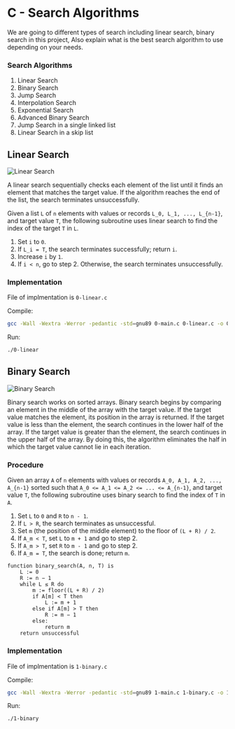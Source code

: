 # C - Search Algorithms

We are going to different types of search including linear search, binary search in this project, Also explain what is the best search algorithm to use depending on your needs.

### Search Algorithms

1. Linear Search
2. Binary Search
3. Jump Search
4. Interpolation Search
5. Exponential Search
6. Advanced Binary Search
7. Jump Search in a single linked list
8. Linear Search in a skip list

## Linear Search

![Linear Search](https://sushrutkuchik.files.wordpress.com/2020/05/linear_search.gif?w=438)

A linear search sequentially checks each element of the list until it finds an element that matches the target value. If the algorithm reaches the end of the list, the search terminates unsuccessfully.

Given a list `L` of `n` elements with values or records `L_0, L_1, ..., L_{n-1}`, and target value `T`, the following subroutine uses linear search to find the index of the target `T` in `L`.

1. Set `i` to `0`.
2. If `L_i = T`, the search terminates successfully; return `i`.
3. Increase `i` by `1`.
4. If `i < n`, go to step 2. Otherwise, the search terminates unsuccessfully.

### Implementation

File of implmentation is `0-linear.c`

Compile:
```bash
gcc -Wall -Wextra -Werror -pedantic -std=gnu89 0-main.c 0-linear.c -o 0-linear
```

Run:
```bash
./0-linear
```

## Binary Search


![Binary Search](https://upload.wikimedia.org/wikipedia/commons/thumb/c/c1/Binary-search-work.gif/220px-Binary-search-work.gif)

Binary search works on sorted arrays. Binary search begins by comparing an element in the middle of the array with the target value. If the target value matches the element, its position in the array is returned. If the target value is less than the element, the search continues in the lower half of the array. If the target value is greater than the element, the search continues in the upper half of the array. By doing this, the algorithm eliminates the half in which the target value cannot lie in each iteration.

### Procedure

Given an array `A` of `n` elements with values or records `A_0, A_1, A_2, ..., A_{n-1}` sorted such that `A_0 <= A_1 <= A_2 <= ... <= A_{n-1}`, and target value `T`, the following subroutine uses binary search to find the index of `T` in `A`.

1. Set `L` to `0` and `R` to `n - 1`.
2. If `L > R`, the search terminates as unsuccessful.
3. Set `m` (the position of the middle element) to the floor of `(L + R) / 2`.
4. If `A_m < T`, set `L` to `m + 1` and go to step 2.
5. If `A_m > T`, set `R` to `m - 1` and go to step 2.
6. If `A_m = T`, the search is done; return `m`.

```
function binary_search(A, n, T) is
    L := 0
    R := n − 1
    while L ≤ R do
        m := floor((L + R) / 2)
        if A[m] < T then
            L := m + 1
        else if A[m] > T then
            R := m − 1
        else:
            return m
    return unsuccessful
```

### Implementation

File of implmentation is `1-binary.c`

Compile:
```bash
gcc -Wall -Wextra -Werror -pedantic -std=gnu89 1-main.c 1-binary.c -o 1-binary
```

Run:
```bash
./1-binary
```
